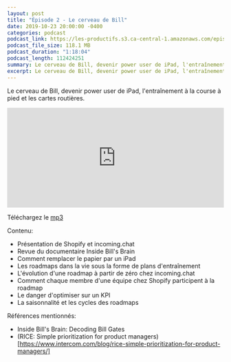 ```yaml
---
layout: post
title: "Épisode 2 - Le cerveau de Bill"
date: 2019-10-23 20:00:00 -0400
categories: podcast
podcast_link: https://les-productifs.s3.ca-central-1.amazonaws.com/episode-2.mp3
podcast_file_size: 118.1 MB
podcast_duration: "1:18:04"
podcast_length: 112424251
summary: Le cerveau de Bill, devenir power user de iPad, l'entraînement à la course à pied et les cartes routières
excerpt: Le cerveau de Bill, devenir power user de iPad, l'entraînement à la course à pied et les cartes routières
---
```


Le cerveau de Bill, devenir power user de iPad, l'entraînement à la course à pied et les cartes routières.

<iframe src="https://open.spotify.com/embed-podcast/episode/1jjAL4TfNuNlFIXsJHmmlh" width="100%" height="232" frameborder="0" allowtransparency="true" allow="encrypted-media"></iframe>

Téléchargez le [mp3](https://les-productifs.s3.ca-central-1.amazonaws.com/episode-2.mp3)

Contenu:

- Présentation de Shopify et incoming.chat
- Revue du documentaire Inside Bill's Brain
- Comment remplacer le papier par un iPad
- Les roadmaps dans la vie sous la forme de plans d'entraînement
- L'évolution d'une roadmap à partir de zéro chez incoming.chat
- Comment chaque membre d'une équipe chez Shopify participent à la roadmap
- Le danger d'optimiser sur un KPI
- La saisonnalité et les cycles des roadmaps

Références mentionnés:

- Inside Bill's Brain: Decoding Bill Gates
- (RICE: Simple prioritization for product managers)[https://www.intercom.com/blog/rice-simple-prioritization-for-product-managers/]
